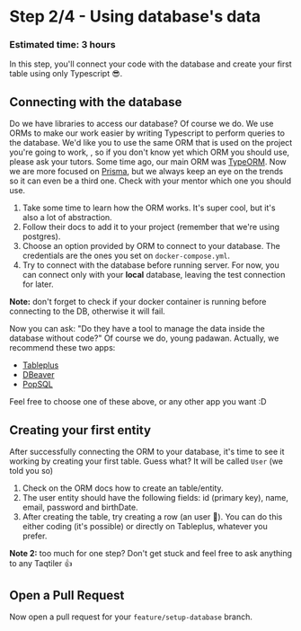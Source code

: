 # Step 2/4 - Using database's data
### Estimated time: 3 hours

In this step, you'll connect your code with the database and create your first table using only Typescript 😎.

## Connecting with the database

Do we have libraries to access our database? Of course we do. We use ORMs to make our work easier by writing Typescript to perform queries to the database. We'd like you to use the same ORM that is used on the project you're going to work, , so if you don't know yet which ORM you should use, please ask your tutors. Some time ago, our main ORM was [TypeORM](https://typeorm.io/). Now we are more focused on [Prisma](https://www.prisma.io/), but we always keep an eye on the trends so it can even be a third one. Check with your mentor which one you should use.

1. Take some time to learn how the ORM works. It's super cool, but it's also a lot of abstraction.
1. Follow their docs to add it to your project (remember that we're using postgres).
1. Choose an option provided by ORM to connect to your database. The credentials are the ones you set on `docker-compose.yml`.
1. Try to connect with the database before running server. For now, you can connect only with your **local** database, leaving the test connection for later.

**Note:** don't forget to check if your docker container is running before connecting to the DB, otherwise it will fail.

Now you can ask: "Do they have a tool to manage the data inside the database without code?" Of course we do, young padawan. Actually, we recommend these two apps:
- [Tableplus](https://tableplus.io/)
- [DBeaver](https://dbeaver.io/)
- [PopSQL](https://popsql.com/)

Feel free to choose one of these above, or any other app you want :D

## Creating your first entity

After successfully connecting the ORM to your database, it's time to see it working by creating your first table. Guess what? It will be called `User` (we told you so)

1. Check on the ORM docs how to create an table/entity.
1. The user entity should have the following fields: id (primary key), name, email, password and birthDate.
1. After creating the table, try creating a row (an user 🙆‍). You can do this either coding (it's possible) or directly on Tableplus, whatever you prefer.

**Note 2:** too much for one step? Don't get stuck and feel free to ask anything to any Taqtiler 👍

## Open a Pull Request

Now open a pull request for your `feature/setup-database` branch.
